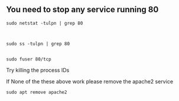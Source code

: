 ## You need to stop any service running 80

    sudo netstat -tulpn | grep 80



    sudo ss -tulpn | grep 80


    sudo fuser 80/tcp

Try killing the process  IDs

If None of the these above work please  remove the apache2 service

    sudo apt remove apache2